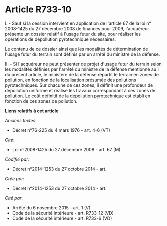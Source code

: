 # Article R733-10

I. - Sauf si la cession intervient en application de l'article 67 de la loi n° 2008-1425 du 27 décembre 2008 de finances pour
2009, l'acquéreur présente un dossier relatif à l'usage futur du site, pour réaliser les opérations de dépollution
pyrotechnique nécessaires.

Le contenu de ce dossier ainsi que les modalités de détermination de l'usage futur du terrain sont définis par un arrêté du
ministre de la défense.

II. - Si l'acquéreur ne peut présenter de projet d'usage futur du terrain selon les modalités définies par l'arrêté du
ministre de la défense mentionné au I du présent article, le ministère de la défense répartit le terrain en zones de
pollution, en fonction de la localisation présumée des pollutions pyrotechniques. Sur chacune de ces zones, il définit une
profondeur de dépollution uniforme et réalise les travaux correspondant à ces zones de pollution. Le coût définitif de la
dépollution pyrotechnique est établi en fonction de ces zones de pollution.

**Liens relatifs à cet article**

_Anciens textes_:

  - Décret n°76-225 du 4 mars 1976 - art. 4-6 (VT)

_Cite_:

  - Loi n°2008-1425 du 27 décembre 2008 - art. 67 (M)

_Codifié par_:

  - Décret n°2014-1253 du 27 octobre 2014 - art.

_Créé par_:

  - Décret n°2014-1253 du 27 octobre 2014 - art.

_Cité par_:

  - Arrêté du 6 novembre 2015 - art. 1 (V)
  - Code de la sécurité intérieure - art. R733-12 (VD)
  - Code de la sécurité intérieure - art. R733-6 (VD)
